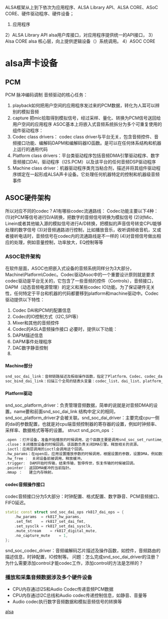 ALSA框架从上到下依次为应用程序、ALSA Library API、ALSA CORE、ASoC CORE、硬件驱动程序、硬件设备；

1) 应用程序

2）ALSA Library API
alsa用户库接口，对应用程序提供统一的API接口，
3）Alsa CORE
alsa 核心层，向上提供逻辑设备（）系统调用。
4）ASOC CORE


# alsa声卡设备
## PCM
PCM 脉冲编码调制
音频驱动的核心任务：
1. playback如何把用户空间的应用程序发过来的PCM数据，转化为人耳可以辨别的模拟音频
2. capture 把mic拾取得到模拟信号，经过采样、量化、转换为PCM信号送回给用户空间的应用程序
ASOC基本上将嵌入式音频系统拆分为多个可重复使用的组件驱动程序：
1. Codec class drivers： codec class driver与平台无关，包含音频控件、音频接口功能、编解码DAPM和编解码器IO函数。是可以在任何体系结构和机器上运行的通用代码
2. Platform class drivers：平台类驱动程序包括音频DMA引擎驱动程序、数字音频接口DAI，驱动程序（I2S.PCM）以及该平台的任何音频DSP驱动程序
3. Machine class driver：机器驱动程序类充当粘合剂，描述并将其组件驱动程序绑定在一起形成ALSA声卡设备。它处理任何机器特定的控制和机器级音频事件
## ASOC硬件架构
所以对应不同的codec？A1有哪些codec流通路线：
Codec功能主要以下4种：
(1)对PCM等信号进行D/A转换，把数字的音频信号转换为模拟信号
(2)对Mic、Linein或者其他输入源的模拟信号进行A/D转换，把模拟的声音信号转变CPU能够处理的数字信号
(3)对音频通路进行控制，比如播放音乐，收听调频收音机，又或者接听电话时，音频信号在codec内的流通路线是不一样的
(4)对音频信号做出相应的处理，例如音量控制，功率放大，EQ控制等等
### ASOC软件架构
在软件层面，ASOC也把嵌入式设备的音频系统同样分为3大部分，Machine\Platform\Codec。Codec驱动Asoc中的一个重要设计原则就是要求codec驱动是平台无关的，它包含了一些音频的控件（Controls），音频接口，DAPM（动态音频电源管理）的定义和某些codec IO功能。为了保证硬件无关性，任何特定于平台和机器的代码都要移到platform和machine驱动中。Codec驱动提供以下特性：
1. Codec DAI和PCM的配置信息
2. Codec的IO控制方式（I2C,SPI等）
3. Mixer和其他的音频控件
4. Codec的ASLA音频操作接口
必要时，提供以下功能：
1. DAPM描述信息
2. DAPM事件处理程序
3. DAC数字静音控制
4.
#### Machine部分
```cpp
snd_soc_dai_link：音频链路描述及板级操作函数，指定了Platform、Codec、codec_dai、cpu_dai的名字，Machine利用这些名字去匹配系统中注册的platform，codec，dai模块。snd_soc_register_card：注册platform_driver时触发prob函数，其中调用 snd_soc_register_card 注册Machine驱动，它正是整个ASoC驱动初始化的入口。
soc_bind_dai_link：扫描三个全局的链表头变量：codec_list、dai_list、platform_list，根据card->dai_link[]中的名称进行匹配。
```
####  Platform驱动
snd_soc_platform_driver：负责管理音频数据，简单的说就是对音频DMA的设置。name要和前面snd_soc_dai_link 结构中定义的相同，snd_soc_platform_driver才会被关联。snd_soc_dai_driver：主要完成cpu一侧的dai的参数配置，也就是对cpu端音频控制器的寄存器的设置，例如时钟频率、采样率、数据格式等等的设置。
struct snd_pcm_ops ：
```cpp
.open ：打开设备，准备开始播放的时候调用，这个函数主要是调用snd_soc_set_runtime_hwparams设置支持的音频参数。snd_dmaengine_pcm_open打开DMA引擎。
.close：关闭播放设备的时候回调。该函数负责关闭DMA引擎。释放相关的资源。
.ioctl：应用层调用的ioctl会调用这个回调。
.hw_params：在open后，应用设置播放参数的时候调用，根据设置的参数，设置DMA，例如数据宽度，传输块大小，DMA地址等。
.hw_free :  关闭设备前被调用，释放缓冲。
.trigger:  DAM开始时传输，结束传输，暂停传世，恢复传输的时候被回调。
.pointer： 返回DMA缓冲的当前指针。
.mmap ：   建立内存映射。
```


#### codec音频操作接口
codec音频接口分为5大部分：时钟配置、格式配置、数字静音、PCM音频接口、FIFO延迟。
```cpp
static const struct snd_soc_dai_ops rk817_dai_ops = {
    .hw_params  = rk817_hw_params,
    .set_fmt    = rk817_set_dai_fmt,
    .set_sysclk = rk817_set_dai_sysclk,
    .mute_stream    = rk817_digital_mute,
    .no_capture_mute    = 1,
};
```
snd_soc_codec_driver：音频编解码芯片描述及操作函数，如控件，音频路由的描述信息，时钟配置，IO控制等。
问题：怎么完成snd_soc_dai_driver的注册？
为什么需要添加control才能codec工作，添加control的方法是怎样的？

### 播放和采集音频数据涉及多个硬件设备
* CPU内存通过I2S和Audio Codec传递音频PCM数据
* CPU内存通过I2C总线和Audio codec传递控制信息，如静音、音量等
* Audio codec执行数字音频数据和模拟音频信号的转换等




[alsa](https://www.zhihu.com/search?type=content&q=alsa)